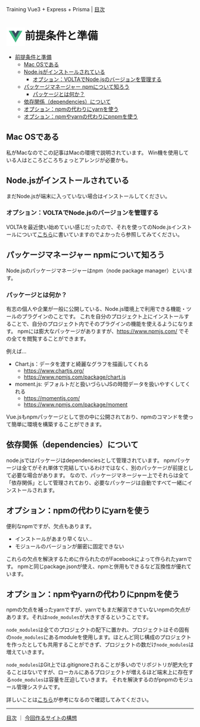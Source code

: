 Training Vue3 + Express + Prisma | [目次](README.md)
# <img src="./img/logo_vue.svg" width="50" height="50" style="vertical-align:middle;">前提条件と準備

- [前提条件と準備](#前提条件と準備)
  - [Mac OSである](#mac-osである)
  - [Node.jsがインストールされている](#nodejsがインストールされている)
    - [オプション：VOLTAでNode.jsのバージョンを管理する](#オプションvoltaでnodejsのバージョンを管理する)
  - [パッケージマネージャー npmについて知ろう](#パッケージマネージャー-npmについて知ろう)
    - [パッケージとは何か？](#パッケージとは何か)
  - [依存関係（dependencies）について](#依存関係dependenciesについて)
  - [オプション：npmの代わりにyarnを使う](#オプションnpmの代わりにyarnを使う)
  - [オプション：npmやyarnの代わりにpnpmを使う](#オプションnpmやyarnの代わりにpnpmを使う)

## Mac OSである
私がMacなのでこの記事はMacの環境で説明されています。
Win機を使用している人はところどころちょっとアレンジが必要かも。

## Node.jsがインストールされている
まだNode.jsが端末に入っていない場合はインストールしてください。

### オプション：VOLTAでNode.jsのバージョンを管理する
VOLTAを最近使い始めていい感じだったので、それを使ってのNode.jsインストールについて[こちら](volta.md)に書いていますのでよかったら参照してみてください。

## パッケージマネージャー npmについて知ろう
Node.jsのパッケージマネージャーはnpm（node package manager）といいます。

### パッケージとは何か？
有志の個人や企業が一般に公開している、Node.js環境上で利用できる機能・ツールのプラグインのことです。
これを自分のプロジェクト上にインストールすることで、自分のプロジェクト内でそのプラグインの機能を使えるようになります。
npmには膨大なパッケージがありますが、https://www.npmjs.com/ でその全てを閲覧することができます。

例えば...
- Chart.js：データを渡すと綺麗なグラフを描画してくれる
  - https://www.chartjs.org/
  - https://www.npmjs.com/package/chart.js
- moment.js: デフォルトだと扱いづらいJSの時間データを扱いやすくしてくれる
  - https://momentjs.com/
  - https://www.npmjs.com/package/moment

Vue.jsもnpmパッケージとして世の中に公開されており、npmのコマンドを使って簡単に環境を構築することができます。


## 依存関係（dependencies）について
node.jsではパッケージはdependenciesとして管理されています。
npmパッケージは全てがそれ単体で完結しているわけではなく、別のパッケージが前提として必要な場合があります。
なので、パッケージマネージャー上でそれらは全て「依存関係」として管理されており、必要なパッケージは自動ですべて一緒にインストールされます。

## オプション：npmの代わりにyarnを使う
便利なnpmですが、欠点もあります。
- インストールがあまり早くない...
- モジュールのバージョンが厳密に固定できない

これらの欠点を解決するために作られたのがFacebookによって作られたyarnです。
npmと同じpackage.jsonが使え、npmと併用もできるなど互換性が優れています。

## オプション：npmやyarnの代わりにpnpmを使う
npmの欠点を補ったyarnですが、yarnでもまだ解消できていないnpmの欠点があります。それは`node_modules`が大きすぎるということです。

`node_modules`は全てのプロジェクトの配下に置かれ、プロジェクトはその固有の`node_modules`にあるmoduleを使用します。ほとんど同じ構成のプロジェクトを作ったとしても共用することができず、プロジェクトの数だけ`node_modules`は増えていきます。

`node_modules`はGit上では.gitignoreされることが多いのでリポジトリが肥大化することはないですが、ローカルにあるプロジェクトが増えるほど端末上に存在する`node_modules`は容量を圧迫していきます。
それを解決するのがpnpmのモジュール管理システムです。

詳しいことは[こちら](https://zenn.dev/cloud_ace/articles/articlejs-package-manager-pnpm)が参考になるので確認してみてください。
***
[目次](README.md) ｜ [今回作るサイトの構想](concept.md)